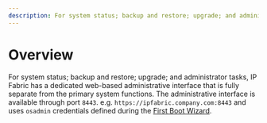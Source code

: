 ```yaml
---
description: For system status; backup and restore; upgrade; and administrator tasks, IP Fabric has a dedicated web-based administrative interface which is fully...
---
```


# Overview

For system status; backup and restore; upgrade; and administrator tasks, IP
Fabric has a dedicated web-based administrative interface that is fully
separate from the primary system functions. The administrative interface is
available through port `8443`. e.g. `https://ipfabric.company.com:8443` and uses
`osadmin` credentials defined during the [First Boot
Wizard](../../Getting_Started/Platform_First_Steps/01-deployment.md#complete-first-time-boot-wizard).
